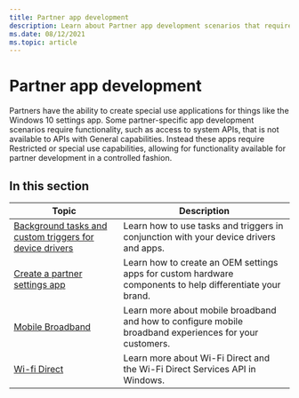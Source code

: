 ```yaml
---
title: Partner app development
description: Learn about Partner app development scenarios that require functionality such as access to system APIs.
ms.date: 08/12/2021
ms.topic: article
---
```


# Partner app development

Partners have the ability to create special use applications for things like the Windows 10 settings app. Some partner-specific app development scenarios require functionality, such as access to system APIs, that is not available to APIs with General capabilities. Instead these apps require Restricted or special use capabilities, allowing for functionality available for partner development in a controlled fashion.

## In this section

| Topic | Description |
|--|--|
| [Background tasks and custom triggers for device drivers](background-tasks-and-oem-triggers.md) | Learn how to use tasks and triggers in conjunction with your device drivers and apps. |
| [Create a partner settings app](create-a-system-settings-application.md) | Learn how to create an OEM settings apps for custom hardware components to help differentiate your brand. |
| [Mobile Broadband](../mobilebroadband/index.md) | Learn more about mobile broadband and how to configure mobile broadband experiences for your customers. |
| [Wi-fi Direct](wi-fi-direct.md) | Learn more about Wi-Fi Direct and the Wi-Fi Direct Services API in Windows. |
